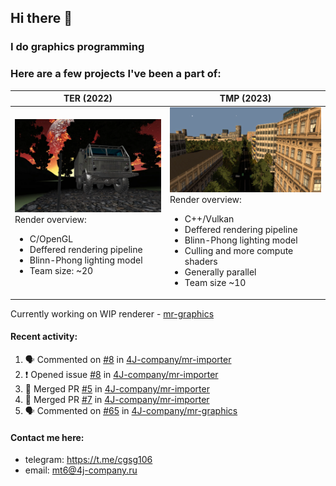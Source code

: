 ## Hi there 👋
### I do graphics programming
### Here are a few projects I've been a part of:  

TER (2022)            |  TMP (2023)
-------------------------|-------------------------
![](images/ter_screenshot_00_upscaled.webp) Render overview: <br><ul><li> C/OpenGL <li> Deffered rendering pipeline <li> Blinn-Phong lighting model <li> Team size: ~20 | ![](images/tmp_screenshot_01_upscaled.webp) Render overview: <br><ul><li> C++/Vulkan <li> Deffered rendering pipeline <li> Blinn-Phong lighting model <li> Culling and more compute shaders <li> Generally parallel <li> Team size ~10

Currently working on WIP renderer - [mr-graphics](https://github.com/4J-company/mr-graphics)  

#### Recent activity:
<!--START_SECTION:activity-->
1. 🗣 Commented on [#8](https://github.com/4J-company/mr-importer/issues/8#issuecomment-3248794830) in [4J-company/mr-importer](https://github.com/4J-company/mr-importer)
2. ❗ Opened issue [#8](https://github.com/4J-company/mr-importer/issues/8) in [4J-company/mr-importer](https://github.com/4J-company/mr-importer)
3. 🎉 Merged PR [#5](https://github.com/4J-company/mr-importer/pull/5) in [4J-company/mr-importer](https://github.com/4J-company/mr-importer)
4. 🎉 Merged PR [#7](https://github.com/4J-company/mr-importer/pull/7) in [4J-company/mr-importer](https://github.com/4J-company/mr-importer)
5. 🗣 Commented on [#65](https://github.com/4J-company/mr-graphics/pull/65#issuecomment-3209656140) in [4J-company/mr-graphics](https://github.com/4J-company/mr-graphics)
<!--END_SECTION:activity-->

#### Contact me here:
 - telegram: https://t.me/cgsg106
 - email:    mt6@4j-company.ru
